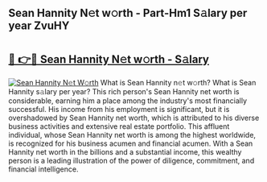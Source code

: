 ## Sean Hannity N𝚎t w𝚘rth - Part-Hm1 S𝚊lary per year ZvuHY

# <h2><a href="http://gc3fmt.nevu.top/?p=Sean+Hannity">🔗 👉🔴 Sean Hannity N𝚎t w𝚘rth - S𝚊lary</a></h2>

[![Sean Hannity N𝚎t W𝚘rth](https://i.imgur.com/Oavwk0R.jpeg)](http://gc3fmt.nevu.top/?p=Sean+Hannity)
What is Sean Hannity n𝚎t w𝚘rth? What is Sean Hannity s𝚊lary per year?
This rich person's Sean Hannity net worth is considerable, earning him a place among the industry's most financially successful. His income from his employment is significant, but it is overshadowed by Sean Hannity net worth, which is attributed to his diverse business activities and extensive real estate portfolio. This affluent individual, whose Sean Hannity net worth is among the highest worldwide, is recognized for his business acumen and financial acumen. With a Sean Hannity net worth in the billions and a substantial income, this wealthy person is a leading illustration of the power of diligence, commitment, and financial intelligence.

